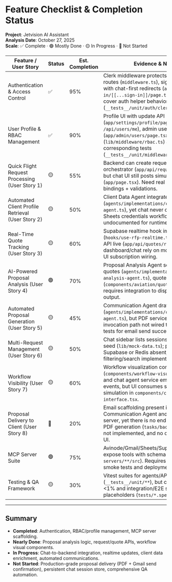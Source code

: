 # Feature Checklist & Completion Status

**Project**: Jetvision AI Assistant  
**Analysis Date**: October 27, 2025  
**Scale**: ✅ Complete · 🟢 Mostly Done · 🟡 In Progress · 🔴 Not Started

| Feature / User Story | Status | Est. Completion | Evidence & Notes |
|----------------------|--------|-----------------|------------------|
| Authentication & Access Control | ✅ | 95% | Clerk middleware protects all non-public routes (`middleware.ts`), sign-in/up flows with chat-first redirects (`app/sign-in/[[...sign-in]]/page.tsx`). Unit tests cover auth helper behavior (`__tests__/unit/auth/clerk-auth.test.ts`). |
| User Profile & RBAC Management | ✅ | 90% | Profile UI with update API (`app/settings/profile/page.tsx`, `/api/users/me`), admin user directory (`app/admin/users/page.tsx`), RBAC helper (`lib/middleware/rbac.ts`) and corresponding tests (`__tests__/unit/middleware/rbac.test.ts`). |
| Quick Flight Request Processing (User Story 1) | 🟡 | 55% | Backend can create requests and trigger orchestrator (`app/api/requests/route.ts`), but chat UI still posts simulated workflows (`app/page.tsx`). Need real request form bindings + validations. |
| Automated Client Profile Retrieval (User Story 2) | 🟡 | 50% | Client Data Agent integrates Sheets MCP (`agents/implementations/client-data-agent.ts`), yet chat never calls it and Sheets credentials workflow undocumented for runtime. |
| Real-Time Quote Tracking (User Story 3) | 🟡 | 60% | Supabase realtime hook implemented (`hooks/use-rfp-realtime.ts`) and quotes API live (`app/api/quotes/route.ts`), but dashboard/chat rely on mocked quotes; no UI subscription wiring. |
| AI-Powered Proposal Analysis (User Story 4) | 🟢 | 70% | Proposal Analysis Agent scores/ranks quotes (`agents/implementations/proposal-analysis-agent.ts`), quote cards UI ready (`components/aviation/quote-card.tsx`), requires integration to display real agent output. |
| Automated Proposal Generation (User Story 5) | 🟡 | 45% | Communication Agent drafts email bodies (`agents/implementations/communication-agent.ts`), but PDF service and Gmail MCP invocation path not wired to workflow; no tests for email send success. |
| Multi-Request Management (User Story 6) | 🟡 | 50% | Chat sidebar lists sessions using mock seed (`lib/mock-data.ts`); persistence via Supabase or Redis absent, no filtering/search implemented. |
| Workflow Visibility (User Story 7) | 🟡 | 60% | Workflow visualization component exists (`components/workflow-visualization.tsx`) and chat agent service emits workflow events, but UI consumes static flags from simulation in `components/chat-interface.tsx`. |
| Proposal Delivery to Client (User Story 8) | 🔴 | 20% | Email scaffolding present in Communication Agent and Gmail MCP server, yet there is no end-to-end trigger, PDF generation (`tasks/backlog/TASK-019`) not implemented, and no delivery tracking UI. |
| MCP Server Suite | 🟢 | 75% | Avinode/Gmail/Sheets/Supabase servers expose tools with schema validation (`mcp-servers/**/src`). Requires credential smoke tests and deployment docs updates. |
| Testing & QA Framework | 🟡 | 30% | Vitest suites for agents/APIs/hooks exist (`__tests__/unit/**`), but coverage remains <1% and integration/E2E specs are placeholders (`tests/*.spec.ts`). |

---

## Summary

- **Completed**: Authentication, RBAC/profile management, MCP server scaffolding.  
- **Nearly Done**: Proposal analysis logic, request/quote APIs, workflow visual components.  
- **In Progress**: Chat-to-backend integration, realtime updates, client data enrichment, automated communications.  
- **Not Started**: Production-grade proposal delivery (PDF + Gmail send confirmation), persistent chat session store, comprehensive QA automation.
